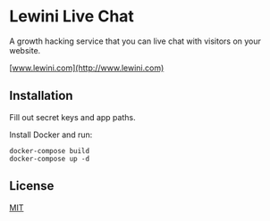 # Lewini Live Chat

A growth hacking service that you can live chat with visitors on your website.

[www.lewini.com](http://www.lewini.com)

## Installation

Fill out secret keys and app paths.

Install Docker and run:
```
docker-compose build
docker-compose up -d
```

## License

[MIT](http://opensource.org/licenses/MIT)
